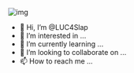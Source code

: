 ![img](https://images.unsplash.com/photo-1592609931095-54a2168ae893?ixlib=rb-1.2.1&ixid=MnwxMjA3fDB8MHxzZWFyY2h8MjR8fGRldmVsb3BlcnxlbnwwfHwwfHw%3D&w=1000&q=80)
- 👋 Hi, I’m @LUC4Slap
- 👀 I’m interested in ...
- 🌱 I’m currently learning ...
- 💞️ I’m looking to collaborate on ...
- 📫 How to reach me ...

<!---
LUC4Slap/LUC4Slap is a ✨ special ✨ repository because its `README.md` (this file) appears on your GitHub profile.
You can click the Preview link to take a look at your changes.
--->

